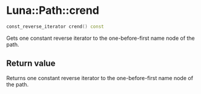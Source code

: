# Luna::Path::crend

```c++
const_reverse_iterator crend() const
```

Gets one constant reverse iterator to the one-before-first name node of the path. 



## Return value
Returns one constant reverse iterator to the one-before-first name node of the path. 

